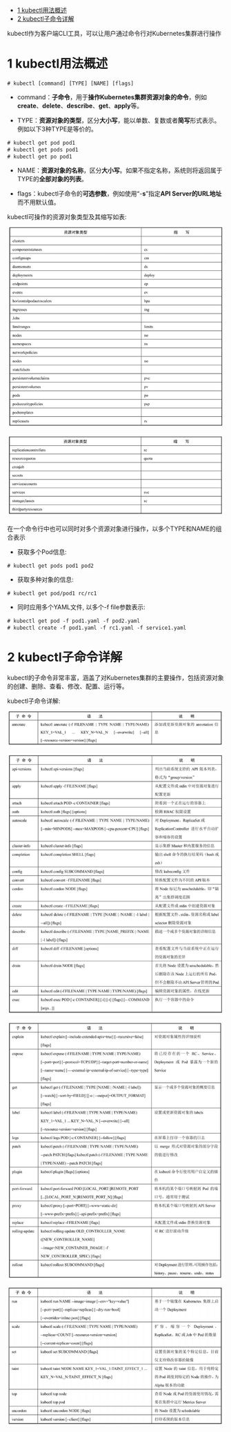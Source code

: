 
<!-- @import "[TOC]" {cmd="toc" depthFrom=1 depthTo=6 orderedList=false} -->

<!-- code_chunk_output -->

- [1 kubectl用法概述](#1-kubectl用法概述)
- [2 kubectl子命令详解](#2-kubectl子命令详解)

<!-- /code_chunk_output -->

kubectl作为客户端CLI工具，可以让用户通过命令行对Kubernetes集群进行操作

# 1 kubectl用法概述

```
# kubectl [command] [TYPE] [NAME] [flags]
```

- command：**子命令**，用于**操作Kubernetes集群资源对象的命令**，例如**create**、**delete**、**describe**、**get**、**apply**等。

- TYPE：**资源对象的类型**，区分**大小写**，能以单数、复数或者**简写**形式表示。例如以下3种TYPE是等价的。

```
# kubectl get pod pod1
# kubectl get pods pod1
# kubectl get po pod1
```

- NAME：**资源对象的名称**，区分**大小写**。如果不指定名称，系统则将返回属于TYPE的**全部对象的列表**。

- flags：kubectl子命令的**可选参数**，例如使用“\-**s**”指定**API Server的URL地址**而不用默认值。

kubectl可操作的资源对象类型及其缩写如表:

![2019-08-23-09-22-16.png](./images/2019-08-23-09-22-16.png)

![2019-08-23-09-22-22.png](./images/2019-08-23-09-22-22.png)

在一个命令行中也可以同时对多个资源对象进行操作，以多个TYPE和NAME的组合表示

- 获取多个Pod信息:

```
# kubectl get pods pod1 pod2
```

- 获取多种对象的信息:

```
# kubectl get pod/pod1 rc/rc1
```

- 同时应用多个YAML文件, 以多个\-f file参数表示:

```
# kubectl get pod -f pod1.yaml -f pod2.yaml
# kubectl create -f pod1.yaml -f rc1.yaml -f service1.yaml
```

# 2 kubectl子命令详解

kubectl的子命令非常丰富，涵盖了对Kubernetes集群的主要操作，包括资源对象的创建、删除、查看、修改、配置、运行等。

kubectl子命令详解:

![2019-08-23-09-28-10.png](./images/2019-08-23-09-28-10.png)

![2019-08-23-09-28-15.png](./images/2019-08-23-09-28-15.png)

![2019-08-23-09-28-30.png](./images/2019-08-23-09-28-30.png)

![2019-08-23-09-28-36.png](./images/2019-08-23-09-28-36.png)